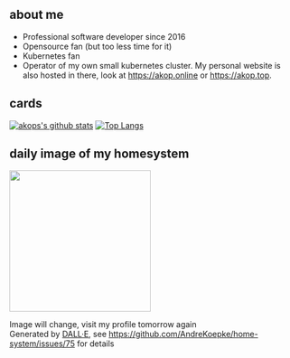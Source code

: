 
## about me
* Professional software developer since 2016
* Opensource fan (but too less time for it)
* Kubernetes fan
* Operator of my own small kubernetes cluster. My personal website is also hosted in there, look at https://akop.online or https://akop.top.

## cards
[![akops's github stats](https://github-readme-stats.vercel.app/api?username=AndreKoepke&show_icons=true&theme=github_dark)](https://github.com/anuraghazra/github-readme-stats) [![Top Langs](https://github-readme-stats.vercel.app/api/top-langs/?username=AndreKoepke&langs_count=8&theme=github_dark&hide=PHP&layout=compact)](https://github.com/anuraghazra/github-readme-stats)

## daily image of my homesystem
<img src="https://telegram.akop.online/v1/images/daily.jpg" data-canonical-src="https://telegram.akop.online/v1/images/daily.jpg" width="250" height="250" /> 

Image will change, visit my profile tomorrow again  
Generated by [DALL·E](https://openai.com/dall-e-2/), see https://github.com/AndreKoepke/home-system/issues/75 for details

